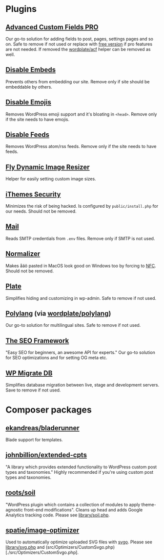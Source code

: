 # Plugins

## [Advanced Custom Fields PRO](https://www.advancedcustomfields.com/pro/)

Our go-to solution for adding fields to post, pages, settings pages and so on. Safe to remove if not used or replace with [free version](https://wordpress.org/plugins/advanced-custom-fields/) if pro features are not needed. If removed the [wordplate/acf](https://github.com/wordplate/acf/) helper can be removed as well.

## [Disable Embeds](https://wordpress.org/plugins/disable-embeds/)

Prevents others from embedding our site. Remove only if site should be embeddable by others.

## [Disable Emojis](https://wordpress.org/plugins/disable-emojis/)

Removes WordPress emoji support and it's bloating in `<head>`. Remove only if the site needs to have emojis.

## [Disable Feeds](https://wordpress.org/plugins/disable-feeds/)

Removes WordPress atom/rss feeds. Remove only if the site needs to have feeds.

## [Fly Dynamic Image Resizer](https://wordpress.org/plugins/fly-dynamic-image-resizer/)

Helper for easily setting custom image sizes.

## [iThemes Security](https://wordpress.org/plugins/better-wp-security/)

Minimizes the risk of being hacked. Is configured by `public/install.php` for our needs. Should not be removed.

## [Mail](https://github.com/wordplate/mail)

Reads SMTP credentials from `.env` files. Remove only if SMTP is not used.

## [Normalizer](https://wordpress.org/plugins/normalizer/)

Makes åäö pasted in MacOS look good on Windows too by forcing to [NFC](http://unicode.org/reports/tr15/images/UAX15-NormFig3.jpg). Should not be removed.

## [Plate](https://github.com/wordplate/plate)

Simplifies hiding and customizing in wp-admin. Safe to remove if not used.

## [Polylang](https://wordpress.org/plugins/polylang/) (via [wordplate/polylang](https://github.com/wordplate/polylang))

Our go-to solution for multilingual sites. Safe to remove if not used.

## [The SEO Framework](https://wordpress.org/plugins/autodescription/)

"Easy SEO for beginners, an awesome API for experts." Our go-to solution for SEO optimizations and for setting OG meta etc.

## [WP Migrate DB](https://wordpress.org/plugins/wp-migrate-db/)

Simplifies database migration between live, stage and development servers. Save to remove if not used.

# Composer packages

## [ekandreas/bladerunner](https://github.com/ekandreas/bladerunner)

Blade support for templates.

## [johnbillion/extended-cpts](https://github.com/johnbillion/extended-cpts)

"A library which provides extended functionality to WordPress custom post types and taxonomies." Highly recommended if you're using custom post types and taxonomies.

## [roots/soil](https://github.com/roots/soil/)

"WordPress plugin which contains a collection of modules to apply theme-agnostic front-end modifications". Cleans up head and adds Google Analytics tracking code. Please see [library/soil.php](./public/themes/project/library/soil.php).

## [spatie/image-optimizer](https://github.com/spatie/image-optimizer)

Used to automatically optimize uploaded SVG files with [svgo](https://github.com/svg/svgo). Please see  [library/svg.php](./public/themes/project/library/svg.php) and (src/Optimizers/CustomSvgo.php)[./src/Optimizers/CustomSvgo.php].
